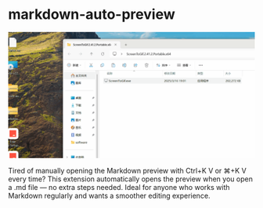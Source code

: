# markdown-auto-preview

![](./imgs/auto-open-markdown-preview.gif)


Tired of manually opening the Markdown preview with Ctrl+K V or ⌘+K V every time? This extension automatically opens the preview when you open a .md file — no extra steps needed. Ideal for anyone who works with Markdown regularly and wants a smoother editing experience.